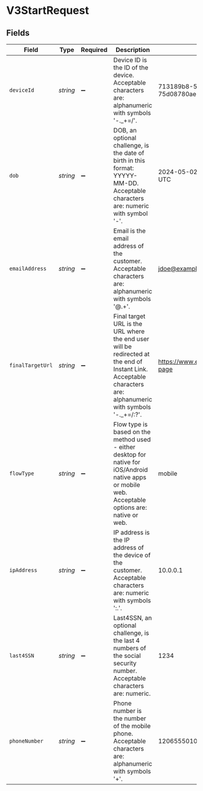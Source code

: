 # V3StartRequest


## Fields

| Field                                                                                                                                                          | Type                                                                                                                                                           | Required                                                                                                                                                       | Description                                                                                                                                                    | Example                                                                                                                                                        |
| -------------------------------------------------------------------------------------------------------------------------------------------------------------- | -------------------------------------------------------------------------------------------------------------------------------------------------------------- | -------------------------------------------------------------------------------------------------------------------------------------------------------------- | -------------------------------------------------------------------------------------------------------------------------------------------------------------- | -------------------------------------------------------------------------------------------------------------------------------------------------------------- |
| `deviceId`                                                                                                                                                     | *string*                                                                                                                                                       | :heavy_minus_sign:                                                                                                                                             | Device ID is the ID of the device. Acceptable characters are: alphanumeric with symbols '-._+=/'.                                                              | 713189b8-5555-4b08-83ba-75d08780aebd                                                                                                                           |
| `dob`                                                                                                                                                          | *string*                                                                                                                                                       | :heavy_minus_sign:                                                                                                                                             | DOB, an optional challenge, is the date of birth in this format: YYYYY-MM-DD. Acceptable characters are: numeric with symbol '-'.                              | 2024-05-02 00:00:00 +0000 UTC                                                                                                                                  |
| `emailAddress`                                                                                                                                                 | *string*                                                                                                                                                       | :heavy_minus_sign:                                                                                                                                             | Email is the email address of the customer. Acceptable characters are: alphanumeric with symbols '@.+'.                                                        | jdoe@example.com                                                                                                                                               |
| `finalTargetUrl`                                                                                                                                               | *string*                                                                                                                                                       | :heavy_minus_sign:                                                                                                                                             | Final target URL is the URL where the end user will be redirected at the end of Instant Link. Acceptable characters are: alphanumeric with symbols '-._+=/:?'. | https://www.example.com/landing-page                                                                                                                           |
| `flowType`                                                                                                                                                     | *string*                                                                                                                                                       | :heavy_minus_sign:                                                                                                                                             | Flow type is based on the method used  - either desktop for native for iOS/Android native apps or mobile web. Acceptable options are: native or web.           | mobile                                                                                                                                                         |
| `ipAddress`                                                                                                                                                    | *string*                                                                                                                                                       | :heavy_minus_sign:                                                                                                                                             | IP address is the IP address of the device of the customer. Acceptable characters are: numeric with symbols ':.'.                                              | 10.0.0.1                                                                                                                                                       |
| `last4SSN`                                                                                                                                                     | *string*                                                                                                                                                       | :heavy_minus_sign:                                                                                                                                             | Last4SSN, an optional challenge, is the last 4 numbers of the social security number. Acceptable characters are: numeric.                                      | 1234                                                                                                                                                           |
| `phoneNumber`                                                                                                                                                  | *string*                                                                                                                                                       | :heavy_minus_sign:                                                                                                                                             | Phone number is the number of the mobile phone. Acceptable characters are: alphanumeric with symbols '+'.                                                      | 12065550100                                                                                                                                                    |